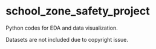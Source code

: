 # school_zone_safety_project
Python codes for EDA and data visualization.

Datasets are not included due to copyright issue.
